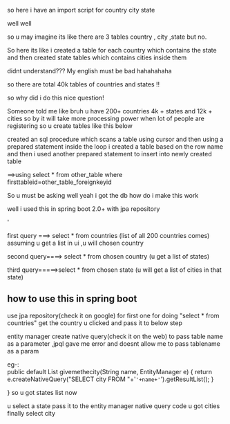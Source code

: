 so here i have an import script for country city state 


well well



so u may imagine its like there are 3 tables country , city ,state  but no.


So here its like i created a table for each country which contains the state and then created state tables which contains cities inside them

didnt understand??? My english must be bad hahahahaha

so there are total 40k tables of countries and states !!

so why did i do this nice question!

Someone told me like bruh u have 200+ countries 4k + states and 12k + cities so by it will take more processing power when lot of people are registering so u create tables like this below

created an sql procedure which scans a table  using cursor and then using a prepared statement inside the loop i created a table based on the row name and then i used another prepared statement to insert into newly created table 

 ==>using select * from other_table where  firsttableid=other_table_foreignkeyid
 
 
 So u must be asking well yeah i got the db how do i make this work
 
 well i used this in spring boot 2.0+  with jpa repository
 
 '
 
 first query ===> select * from countries (list of all 200 countries comes)
                  assuming u get a list in ui ,u will chosen country
                  
 second query====> select * from chosen country
                          (u get a list of states)
                          
  third query=====>select * from  chosen state
                            (u will get a list of cities in that state)
                            
                            
                            
  how to use this in spring boot
  ------------------------------
  
 use jpa repository(check it on google) for first one  for doing "select * from countries" get the country u clicked and pass it to below step
 

 
 entity manager create native query(check it on the web)  to pass table name as a parameter ,jpql gave me error and doesnt allow me to pass tablename as a param
 
 eg-:   
	public default List<Object> givemethecity(String name, EntityManager e) {
		return e.createNativeQuery("SELECT city FROM "+'`'+name+'`').getResultList();
	}

}
so u got states list now

u select a state pass it to the entity manager native query  code u got cities finally select city
 
 
 
 
 
